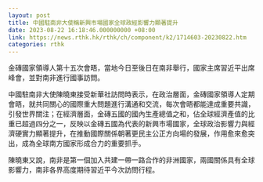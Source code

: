 ```yaml
---
layout: post
title: 中國駐南非大使稱新興市場國家全球政經影響力顯著提升
date: 2023-08-22 16:18:46.000000000 +08:00
link: https://news.rthk.hk/rthk/ch/component/k2/1714603-20230822.htm
categories: rthk
---
```


金磚國家領導人第十五次會晤，當地今日至後日在南非舉行，國家主席習近平出席峰會，並對南非進行國事訪問。

中國駐南非大使陳曉東接受新華社訪問時表示，在政治層面，金磚國家領導人定期會晤，就共同關心的國際重大問題進行溝通和交流，每次會晤都能達成重要共識，引發世界關注；在經濟層面，金磚五國的國內生產總值之和，佔全球經濟產值的比重已超過四分之一，反映以金磚五國為代表的新興市場國家，全球政治影響力與經濟硬實力顯著提升，在推動國際關係朝著更民主公正方向場的發展，作用愈來愈突出，成為全球南方國家形成合力的重要抓手。

陳曉東又說，南非是第一個加入共建一帶一路合作的非洲國家，兩國關係具有全球影響力，南非各界高度期待習近平今次訪問行程。
